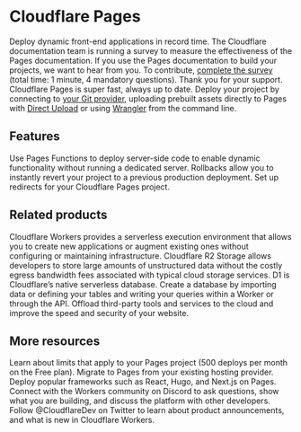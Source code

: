 # Cloudflare Pages
Deploy dynamic front-end applications in record time.
The Cloudflare documentation team is running a survey to measure the effectiveness of the Pages documentation. If you use the Pages documentation to build your projects, we want to hear from you.
To contribute, [complete the survey](https://forms.gle/ufDHpP9YvqTzJzXC7) (total time: 1 minute, 4 mandatory questions).
Thank you for your support.
Cloudflare Pages is super fast, always up to date. Deploy your project by connecting to [your Git provider](/pages/get-started/guide/#connect-your-git-provider-to-pages), uploading prebuilt assets directly to Pages with [Direct Upload](/pages/get-started/direct-upload/) or using [Wrangler](/workers/wrangler/commands/#pages) from the command line.
## Features
Use Pages Functions to deploy server-side code to enable dynamic functionality without running a dedicated server.
Rollbacks allow you to instantly revert your project to a previous production deployment.
Set up redirects for your Cloudflare Pages project.
## Related products
Cloudflare Workers provides a serverless execution environment that allows you to create new applications or augment existing ones without configuring or maintaining infrastructure.
Cloudflare R2 Storage allows developers to store large amounts of unstructured data without the costly egress bandwidth fees associated with typical cloud storage services.
D1 is Cloudflare’s native serverless database. Create a database by importing data or defining your tables and writing your queries within a Worker or through the API.
Offload third-party tools and services to the cloud and improve the speed and security of your website.
## More resources
Learn about limits that apply to your Pages project (500 deploys per month on the Free plan).
Migrate to Pages from your existing hosting provider.
Deploy popular frameworks such as React, Hugo, and Next.js on Pages.
Connect with the Workers community on Discord to ask questions, show what you are building, and discuss the platform with other developers.
Follow @CloudflareDev on Twitter to learn about product announcements, and what is new in Cloudflare Workers.
